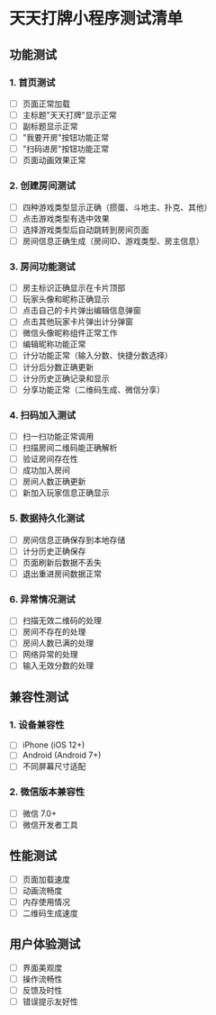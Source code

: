 # 天天打牌小程序测试清单

## 功能测试

### 1. 首页测试
- [ ] 页面正常加载
- [ ] 主标题"天天打牌"显示正常
- [ ] 副标题显示正常
- [ ] "我要开房"按钮功能正常
- [ ] "扫码进房"按钮功能正常
- [ ] 页面动画效果正常

### 2. 创建房间测试
- [ ] 四种游戏类型显示正确（掼蛋、斗地主、扑克、其他）
- [ ] 点击游戏类型有选中效果
- [ ] 选择游戏类型后自动跳转到房间页面
- [ ] 房间信息正确生成（房间ID、游戏类型、房主信息）

### 3. 房间功能测试
- [ ] 房主标识正确显示在卡片顶部
- [ ] 玩家头像和昵称正确显示
- [ ] 点击自己的卡片弹出编辑信息弹窗
- [ ] 点击其他玩家卡片弹出计分弹窗
- [ ] 微信头像昵称组件正常工作
- [ ] 编辑昵称功能正常
- [ ] 计分功能正常（输入分数、快捷分数选择）
- [ ] 计分后分数正确更新
- [ ] 计分历史正确记录和显示
- [ ] 分享功能正常（二维码生成、微信分享）

### 4. 扫码加入测试
- [ ] 扫一扫功能正常调用
- [ ] 扫描房间二维码能正确解析
- [ ] 验证房间存在性
- [ ] 成功加入房间
- [ ] 房间人数正确更新
- [ ] 新加入玩家信息正确显示

### 5. 数据持久化测试
- [ ] 房间信息正确保存到本地存储
- [ ] 计分历史正确保存
- [ ] 页面刷新后数据不丢失
- [ ] 退出重进房间数据正常

### 6. 异常情况测试
- [ ] 扫描无效二维码的处理
- [ ] 房间不存在的处理
- [ ] 房间人数已满的处理
- [ ] 网络异常的处理
- [ ] 输入无效分数的处理

## 兼容性测试

### 1. 设备兼容性
- [ ] iPhone (iOS 12+)
- [ ] Android (Android 7+)
- [ ] 不同屏幕尺寸适配

### 2. 微信版本兼容性
- [ ] 微信 7.0+
- [ ] 微信开发者工具

## 性能测试
- [ ] 页面加载速度
- [ ] 动画流畅度
- [ ] 内存使用情况
- [ ] 二维码生成速度

## 用户体验测试
- [ ] 界面美观度
- [ ] 操作流畅性
- [ ] 反馈及时性
- [ ] 错误提示友好性